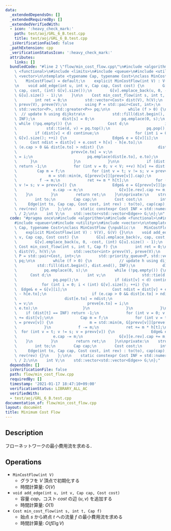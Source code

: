 ```yaml
---
data:
  _extendedDependsOn: []
  _extendedRequiredBy: []
  _extendedVerifiedWith:
  - icon: ':heavy_check_mark:'
    path: test/aoj/GRL_6_B.test.cpp
    title: test/aoj/GRL_6_B.test.cpp
  _isVerificationFailed: false
  _pathExtension: cpp
  _verificationStatusIcon: ':heavy_check_mark:'
  attributes:
    links: []
  bundledCode: "#line 2 \"flow/min_cost_flow.cpp\"\n#include <algorithm>\n#include\
    \ <functional>\n#include <limits>\n#include <queue>\n#include <utility>\n#include\
    \ <vector>\n\ntemplate <typename Cap, typename Cost>\nclass MinCostFlow {\npublic:\n\
    \    MinCostFlow() = default;\n    explicit MinCostFlow(int V) : V(V), G(V) {}\n\
    \n    void add_edge(int u, int v, Cap cap, Cost cost) {\n        G[u].emplace_back(v,\
    \ cap, cost, (int) G[v].size());\n        G[v].emplace_back(u, 0, -cost, (int)\
    \ G[u].size() - 1);\n    }\n\n    Cost min_cost_flow(int s, int t, Cap f) {\n\
    \        int ret = 0;\n        std::vector<Cost> dist(V), h(V);\n        std::vector<int>\
    \ prevv(V), preve(V);\n        using P = std::pair<Cost, int>;\n        std::priority_queue<P,\
    \ std::vector<P>, std::greater<P>> pq;\n\n        while (f > 0) {\n          \
    \  // update h using dijkstra\n            std::fill(dist.begin(), dist.end(),\
    \ INF);\n            dist[s] = 0;\n            pq.emplace(0, s);\n           \
    \ while (!pq.empty()) {\n                Cost d;\n                int v;\n   \
    \             std::tie(d, v) = pq.top();\n                pq.pop();\n        \
    \        if (dist[v] < d) continue;\n                for (int i = 0; i < (int)\
    \ G[v].size(); ++i) {\n                    Edge& e = G[v][i];\n              \
    \      Cost ndist = dist[v] + e.cost + h[v] - h[e.to];\n                    if\
    \ (e.cap > 0 && dist[e.to] > ndist) {\n                        dist[e.to] = ndist;\n\
    \                        prevv[e.to] = v;\n                        preve[e.to]\
    \ = i;\n                        pq.emplace(dist[e.to], e.to);\n              \
    \      }\n                }\n            }\n\n            if (dist[t] == INF)\
    \ return -1;\n            for (int v = 0; v < V; ++v) h[v] += dist[v];\n\n   \
    \         Cap m = f;\n            for (int v = t; v != s; v = prevv[v]) {\n  \
    \              m = std::min(m, G[prevv[v]][preve[v]].cap);\n            }\n  \
    \          f -= m;\n            ret += m * h[t];\n            for (int v = t;\
    \ v != s; v = prevv[v]) {\n                Edge& e = G[prevv[v]][preve[v]];\n\
    \                e.cap -= m;\n                G[v][e.rev].cap += m;\n        \
    \    }\n        }\n        return ret;\n    }\n\nprivate:\n    struct Edge {\n\
    \        int to;\n        Cap cap;\n        Cost cost;\n        int rev;\n   \
    \     Edge(int to, Cap cap, Cost cost, int rev) : to(to), cap(cap), cost(cost),\
    \ rev(rev) {}\n    };\n\n    static constexpr Cost INF = std::numeric_limits<Cost>::max()\
    \ / 2;\n\n    int V;\n    std::vector<std::vector<Edge>> G;\n};\n"
  code: "#pragma once\n#include <algorithm>\n#include <functional>\n#include <limits>\n\
    #include <queue>\n#include <utility>\n#include <vector>\n\ntemplate <typename\
    \ Cap, typename Cost>\nclass MinCostFlow {\npublic:\n    MinCostFlow() = default;\n\
    \    explicit MinCostFlow(int V) : V(V), G(V) {}\n\n    void add_edge(int u, int\
    \ v, Cap cap, Cost cost) {\n        G[u].emplace_back(v, cap, cost, (int) G[v].size());\n\
    \        G[v].emplace_back(u, 0, -cost, (int) G[u].size() - 1);\n    }\n\n   \
    \ Cost min_cost_flow(int s, int t, Cap f) {\n        int ret = 0;\n        std::vector<Cost>\
    \ dist(V), h(V);\n        std::vector<int> prevv(V), preve(V);\n        using\
    \ P = std::pair<Cost, int>;\n        std::priority_queue<P, std::vector<P>, std::greater<P>>\
    \ pq;\n\n        while (f > 0) {\n            // update h using dijkstra\n   \
    \         std::fill(dist.begin(), dist.end(), INF);\n            dist[s] = 0;\n\
    \            pq.emplace(0, s);\n            while (!pq.empty()) {\n          \
    \      Cost d;\n                int v;\n                std::tie(d, v) = pq.top();\n\
    \                pq.pop();\n                if (dist[v] < d) continue;\n     \
    \           for (int i = 0; i < (int) G[v].size(); ++i) {\n                  \
    \  Edge& e = G[v][i];\n                    Cost ndist = dist[v] + e.cost + h[v]\
    \ - h[e.to];\n                    if (e.cap > 0 && dist[e.to] > ndist) {\n   \
    \                     dist[e.to] = ndist;\n                        prevv[e.to]\
    \ = v;\n                        preve[e.to] = i;\n                        pq.emplace(dist[e.to],\
    \ e.to);\n                    }\n                }\n            }\n\n        \
    \    if (dist[t] == INF) return -1;\n            for (int v = 0; v < V; ++v) h[v]\
    \ += dist[v];\n\n            Cap m = f;\n            for (int v = t; v != s; v\
    \ = prevv[v]) {\n                m = std::min(m, G[prevv[v]][preve[v]].cap);\n\
    \            }\n            f -= m;\n            ret += m * h[t];\n          \
    \  for (int v = t; v != s; v = prevv[v]) {\n                Edge& e = G[prevv[v]][preve[v]];\n\
    \                e.cap -= m;\n                G[v][e.rev].cap += m;\n        \
    \    }\n        }\n        return ret;\n    }\n\nprivate:\n    struct Edge {\n\
    \        int to;\n        Cap cap;\n        Cost cost;\n        int rev;\n   \
    \     Edge(int to, Cap cap, Cost cost, int rev) : to(to), cap(cap), cost(cost),\
    \ rev(rev) {}\n    };\n\n    static constexpr Cost INF = std::numeric_limits<Cost>::max()\
    \ / 2;\n\n    int V;\n    std::vector<std::vector<Edge>> G;\n};"
  dependsOn: []
  isVerificationFile: false
  path: flow/min_cost_flow.cpp
  requiredBy: []
  timestamp: '2021-01-17 18:47:10+09:00'
  verificationStatus: LIBRARY_ALL_AC
  verifiedWith:
  - test/aoj/GRL_6_B.test.cpp
documentation_of: flow/min_cost_flow.cpp
layout: document
title: Minimum Cost Flow
---
```


## Description

フローネットワークの最小費用流を求める．

## Operations

- `MinCostFlow(int V)`
    - グラフを $V$ 頂点で初期化する
    - 時間計算量: $O(V)$
- `void add_edge(int u, int v, Cap cap, Cost cost)`
    - 容量 $cap$，コスト $cost$ の辺 $(u, v)$ を追加する
    - 時間計算量: $O(1)$
- `Cost min_cost_flow(int s, int t, Cap f)`
    - 始点 $s$ から終点 $t$ への流量 $f$ の最小費用流を求める
    - 時間計算量: $O(fE\lg V)$